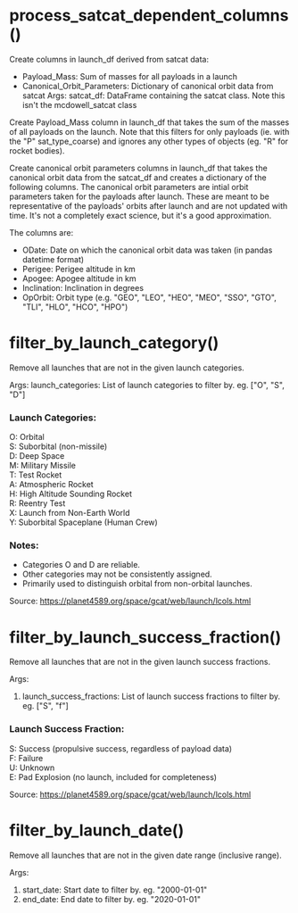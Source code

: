 # process_satcat_dependent_columns()
Create columns in launch_df derived from satcat data:
- Payload_Mass: Sum of masses for all payloads in a launch
- Canonical_Orbit_Parameters: Dictionary of canonical orbit data from satcat
Args:
    satcat_df: DataFrame containing the satcat class. Note this isn't the mcdowell_satcat class

Create Payload_Mass column in launch_df that takes the sum of the masses of all payloads on the launch.
Note that this filters for only payloads (ie. with the "P" sat_type_coarse) and ignores any other types of objects (eg. "R" for rocket bodies).

Create canonical orbit parameters columns in launch_df that takes the canonical orbit data from the satcat_df and creates a dictionary of the following columns.
The canonical orbit parameters are intial orbit parameters taken for the payloads after launch. These are meant to be representative of the payloads' orbits after launch and are not updated with time. It's not a completely exact science, but it's a good approximation.

The columns are:
- ODate: Date on which the canonical orbit data was taken (in pandas datetime format)
- Perigee: Perigee altitude in km
- Apogee: Apogee altitude in km
- Inclination: Inclination in degrees
- OpOrbit: Orbit type (e.g. "GEO", "LEO", "HEO", "MEO", "SSO", "GTO", "TLI", "HLO", "HCO", "HPO")

# filter_by_launch_category()

Remove all launches that are not in the given launch categories.

Args:
    launch_categories: List of launch categories to filter by. eg. ["O", "S", "D"]

### Launch Categories:  
O: Orbital  
S: Suborbital (non-missile)  
D: Deep Space  
M: Military Missile  
T: Test Rocket  
A: Atmospheric Rocket  
H: High Altitude Sounding Rocket  
R: Reentry Test  
X: Launch from Non-Earth World  
Y: Suborbital Spaceplane (Human Crew)  

### Notes:  
- Categories O and D are reliable.  
- Other categories may not be consistently assigned.  
- Primarily used to distinguish orbital from non-orbital launches.  

Source: https://planet4589.org/space/gcat/web/launch/lcols.html

# filter_by_launch_success_fraction()
Remove all launches that are not in the given launch success fractions.

Args:
1. launch_success_fractions: List of launch success fractions to filter by. eg. ["S", "f"]

### Launch Success Fraction:  
S: Success (propulsive success, regardless of payload data)  
F: Failure  
U: Unknown  
E: Pad Explosion (no launch, included for completeness)  

Source: https://planet4589.org/space/gcat/web/launch/lcols.html

# filter_by_launch_date()
Remove all launches that are not in the given date range (inclusive range).

Args:
1. start_date: Start date to filter by. eg. "2000-01-01"
2. end_date: End date to filter by. eg. "2020-01-01"